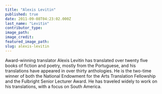 ```yaml
---
title: "Alexis Levitin"
published: true
date: 2011-09-08T04:23:02.000Z
last_name: "Levitin"
contributor_type:
image_path:
image_credit:
featured_image_path:
slug: alexis-levitin
---
```


Award-winning translator Alexis Levitin has translated over twenty five books of fiction and poetry, mostly from the Portuguese, and his translations have appeared in over thirty anthologies. He is the two-time winner of both the National Endowment for the Arts Translation Fellowship and the Fulbright Senior Lecturer Award. He has traveled widely to work on his translations, with a focus on South America.

